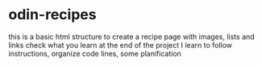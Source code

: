 # odin-recipes
this is a basic html structure to create a recipe page with images, lists and links 
check what you learn at the end of the project 
I learn to follow instructions, organize code lines, some planification 
